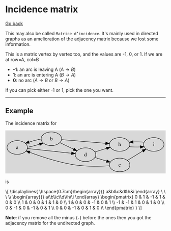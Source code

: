 # Incidence matrix

[Go back](..#advanced-terminology)

This may also be called ``Matrice d’incidence``. It's mainly used in directed graphs as an amelioration of the adjacency matrix because we lost some information.

This is a matrix vertex by vertex too, and the values are -1, 0, or 1. If we are at row=A, col=B

* **-1**: an arc is leaving A ($A \to B$)
* **1**: an arc is entering A ($B \to A$)
* **0**: no arc ($A \to B$ or $B \to A$)

If you can pick either -1 or 1, pick the one you want. 

<hr class="sl">

## Example

The incidence matrix for

![](images/inc.svg)

is

<div>
\[
\displaylines{
\hspace{0.7cm}\begin{array}{} a&b&c&d&h&i \end{array} \ \ \
\\
\begin{array}{} a\\b\\c\\d\\h\\i \end{array}
\begin{pmatrix}
0 & 1 & -1 & 1 & 0 & 0  \\
1 & 0 & 0 & 1 & 1 & 0  \\
1 & 0 & 0 & -1 & 0 & 1  \\
-1 & -1 & 1 & 0 & 1 & 0  \\
0 & -1 & 0 & -1 & 0 & 1  \\
0 & 0 & -1 & 0 & 1 & 0  \\
\end{pmatrix}
}
\]
</div>

**Note**: if you remove all the minus (`-`) before the ones then you got the adjacency matrix for the undirected graph.